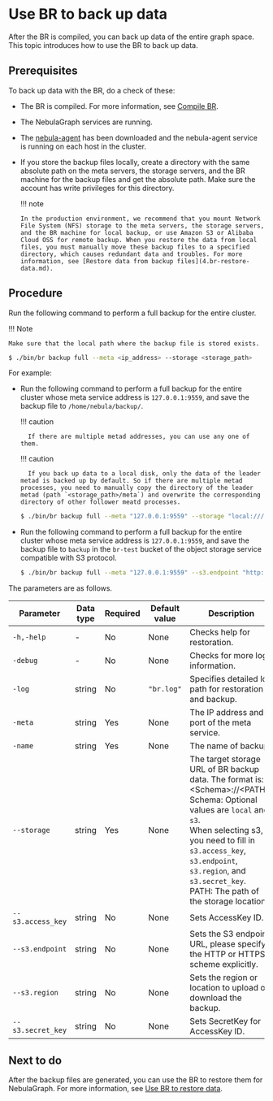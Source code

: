 # Use BR to back up data

After the BR is compiled, you can back up data of the entire graph space. This topic introduces how to use the BR to back up data.

## Prerequisites

To back up data with the BR, do a check of these:

- The BR is compiled. For more information, see [Compile BR](2.compile-br.md).

- The NebulaGraph services are running.

- The [nebula-agent](https://github.com/vesoft-inc/nebula-agent) has been downloaded and the nebula-agent service is running on each host in the cluster.

- If you store the backup files locally, create a directory with the same absolute path on the meta servers, the storage servers, and the BR machine for the backup files and get the absolute path. Make sure the account has write privileges for this directory.

  !!! note

      In the production environment, we recommend that you mount Network File System (NFS) storage to the meta servers, the storage servers, and the BR machine for local backup, or use Amazon S3 or Alibaba Cloud OSS for remote backup. When you restore the data from local files, you must manually move these backup files to a specified directory, which causes redundant data and troubles. For more information, see [Restore data from backup files](4.br-restore-data.md).

## Procedure

Run the following command to perform a full backup for the entire cluster.

!!! Note

    Make sure that the local path where the backup file is stored exists.

```bash
$ ./bin/br backup full --meta <ip_address> --storage <storage_path>
```

For example: 

- Run the following command to perform a full backup for the entire cluster whose meta service address is `127.0.0.1:9559`, and save the backup file to `/home/nebula/backup/`.

  !!! caution

        If there are multiple metad addresses, you can use any one of them.

  !!! caution

        If you back up data to a local disk, only the data of the leader metad is backed up by default. So if there are multiple metad processes, you need to manually copy the directory of the leader metad (path `<storage_path>/meta`) and overwrite the corresponding directory of other follower meatd processes.

  ```bash
  $ ./bin/br backup full --meta "127.0.0.1:9559" --storage "local:///home/nebula/backup/"
  ```

- Run the following command to perform a full backup for the entire cluster whose meta service address is `127.0.0.1:9559`, and save the backup file to `backup` in the `br-test` bucket of the object storage service compatible with S3 protocol.

  ```bash
  $ ./bin/br backup full --meta "127.0.0.1:9559" --s3.endpoint "http://127.0.0.1:9000" --storage="s3://br-test/backup/" --s3.access_key=minioadmin --s3.secret_key=minioadmin --s3.region=default
  ```

The parameters are as follows.

| Parameter    | Data type | Required | Default value | Description                                                                 |
| ---          | ---      | ---           | ---                                                                         | ---       |
| `-h,-help`     | -         | No       | None          | Checks help for restoration.                                                |
| `-debug` | - | No | None | Checks for more log information. |
| `-log`        | string    | No       | `"br.log"`        | Specifies detailed log path for restoration and backup. |
| `-meta`        | string    | Yes       | None        | The IP address and port of the meta service. |
| `-name`        | string    | Yes       | None        | The name of backup. |
| `--storage` | string | Yes | None | The target storage URL of BR backup data. The format is: \<Schema\>://\<PATH\>. <br>Schema: Optional values are `local` and `s3`. <br>When selecting s3, you need to fill in `s3.access_key`, `s3.endpoint`, `s3.region`, and `s3.secret_key`.<br>PATH: The path of the storage location. |
| `--s3.access_key` | string | No | None | Sets AccessKey ID. |
| `--s3.endpoint` | string | No | None | Sets the S3 endpoint URL, please specify the HTTP or HTTPS scheme explicitly. |
| `--s3.region` | string | No | None | Sets the region or location to upload or download the backup. |
| `--s3.secret_key` | string | No | None | Sets SecretKey for AccessKey ID. |

## Next to do

After the backup files are generated, you can use the BR to restore them for NebulaGraph. For more information, see [Use BR to restore data](4.br-restore-data.md).
